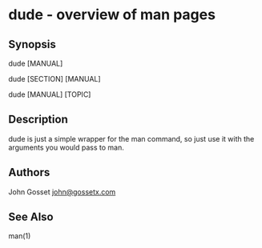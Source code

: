# dude - overview of man pages


## Synopsis

dude [MANUAL]

dude [SECTION] [MANUAL]

dude [MANUAL] [TOPIC]


## Description

dude is just a simple wrapper for the man command, so just
use it with the arguments you would pass to man.


## Authors

John Gosset <john@gossetx.com>


## See Also

man(1)
